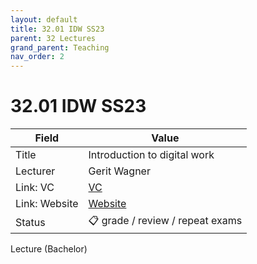 ```yaml
---
layout: default
title: 32.01 IDW SS23
parent: 32 Lectures
grand_parent: Teaching
nav_order: 2
---
```


# 32.01 IDW SS23

Field | Value
--- | ---
Title | Introduction to digital work
Lecturer | Gerit Wagner
Link: VC | [VC](https://vc.uni-bamberg.de/enrol/index.php?id=61244)
Link: Website | [Website](https://www.uni-bamberg.de/digital-work/studium/bachelor/introduction-to-digital-work/)
Status | 📋 grade / review / repeat exams

Lecture (Bachelor)